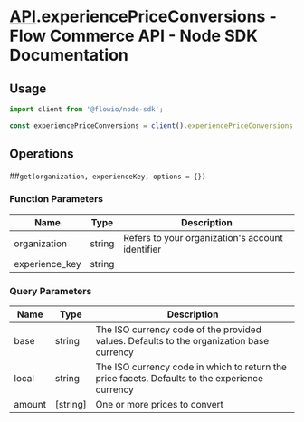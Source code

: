 # [API](README.md).experiencePriceConversions - Flow Commerce API - Node SDK Documentation



## Usage

```JavaScript
import client from '@flowio/node-sdk';

const experiencePriceConversions = client().experiencePriceConversions;
```

## Operations

##`get(organization, experienceKey, options = {})`

### Function Parameters

| Name  | Type | Description |
| ---- | ---- | ---- |
| organization | string | Refers to your organization&#x27;s account identifier |
| experience_key | string |  |

### Query Parameters

| Name  | Type | Description |
| ---- | ---- | ---- |
| base | string | The ISO currency code of the provided values. Defaults to the organization base currency |
| local | string | The ISO currency code in which to return the price facets. Defaults to the experience currency |
| amount | [string] | One or more prices to convert |

